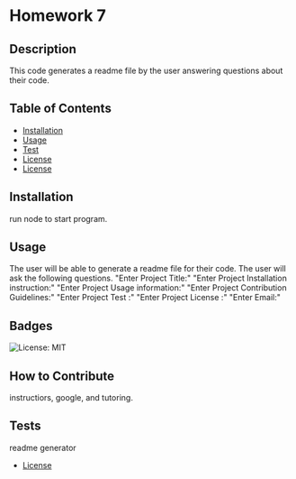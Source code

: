 # Homework 7
## Description
This code generates a readme file by the user answering questions about their code.  
## Table of Contents 

- [Installation](#installation)
- [Usage](#usage)
- [Test](#test)
- [License](#license)
- [License](#license)
## Installation
run node to start program.


## Usage
The user will be able to generate a readme file for their code. 
The user will ask the following questions.
"Enter Project Title:"
"Enter Project Installation instruction:"
"Enter Project Usage information:"
"Enter Project Contribution Guidelines:"
"Enter Project Test :"
"Enter Project License :"
"Enter Email:"


## Badges
![License: MIT](https://img.shields.io/badge/License-MIT-yellow.svg)



## How to Contribute
instructiors,  google, and tutoring.

## Tests
readme generator
- [License](#license)
